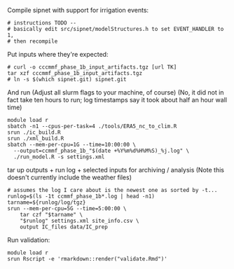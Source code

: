 
Compile sipnet with support for irrigation events:
```{sh}
# instructions TODO --
# basically edit src/sipnet/modelStructures.h to set EVENT_HANDLER to 1,
# then recompile
```


Put inputs where they're expected:
```{sh}
# curl -o cccmmf_phase_1b_input_artifacts.tgz [url TK] 
tar xzf cccmmf_phase_1b_input_artifacts.tgz
# ln -s $(which sipnet.git) sipnet.git
```

And run
(Adjust all slurm flags to your machine, of course)
(No, it did not in fact take ten hours to run; log timestamps say it took about half an hour wall time)

```{sh}
module load r
sbatch -n1 --cpus-per-task=4 ./tools/ERA5_nc_to_clim.R
srun ./ic_build.R
srun ./xml_build.R
sbatch --mem-per-cpu=1G --time=10:00:00 \
  --output=ccmmf_phase_1b_"$(date +%Y%m%d%H%M%S)_%j.log" \
  ./run_model.R -s settings.xml
```

tar up outputs + run log + selected inputs for archiving / analysis
(Note this doesn't currently include the weather files)

```
# assumes the log I care about is the newest one as sorted by -t...
runlog=$(ls -1t ccmmf_phase_1b*.log | head -n1)
tarname=${runlog/log/tgz}
srun --mem-per-cpu=5G --time=5:00:00 \
	tar czf "$tarname" \
	"$runlog" settings.xml site_info.csv \
	output IC_files data/IC_prep
```

Run validation:
```{sh}
module load r
srun Rscript -e 'rmarkdown::render("validate.Rmd")'
```
